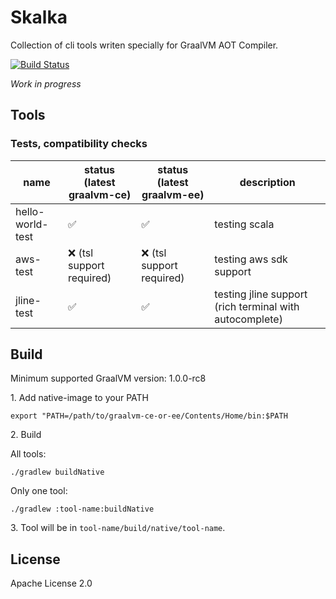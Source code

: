 # Skalka

Collection of cli tools writen specially for GraalVM AOT Compiler.

[![Build Status](https://travis-ci.org/maizy/skalka.svg?branch=master)](https://travis-ci.org/maizy/skalka)

_Work in progress_

## Tools


### Tests, compatibility checks

| name | status (latest graalvm-ce) | status (latest graalvm-ee) | description |
| ---- | ------------------- | ------------------- | ----------- |
| hello-world-test | ✅ | ✅ | testing scala |
| aws-test | ❌ (tsl support required) | ❌ (tsl support required) | testing aws sdk support |
| jline-test | ✅ | ✅  | testing jline support (rich terminal with autocomplete) |

## Build

Minimum supported GraalVM version: 1.0.0-rc8

1\. Add native-image to your PATH
```
export "PATH=/path/to/graalvm-ce-or-ee/Contents/Home/bin:$PATH
```

2\. Build

All tools:

```
./gradlew buildNative
```

Only one tool:

```
./gradlew :tool-name:buildNative
```

3\. Tool will be in `tool-name/build/native/tool-name`.

## License

Apache License 2.0
